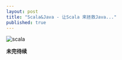 ```yaml
---
layout: post
title: "Scala&Java - 让Scala 来拯救Java..."
published: true
---
```



![scala]({{site.baseurl}}/_posts/0914290.png)

**未完待续**
